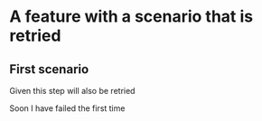 # A feature with a scenario that is retried

## First scenario

Given this step will also be retried

<!-- @retryScenario -->

Soon I have failed the first time

